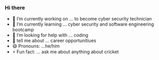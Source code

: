 ### Hi there

- 🔭 I’m currently working on ... to become cyber security technician
- 🌱 I’m currently learning ... cyber security and software engineering bootcamp
- 🤔 I’m looking for help with ... coding
- 💬 tell me about ... career opportunitiues
- 😄 Pronouns: ...he/him
- ⚡ Fun fact: ... ask me about anything about cricket
